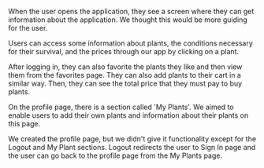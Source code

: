 When the user opens the application, they see a screen where they can get information about the application. We thought this would be more guiding for the
user.

Users can access some information about plants, the conditions necessary for their survival, and the prices through our app by clicking on a plant.

After logging in, they can also favorite the plants they like and then view them from the favorites page. They can also add plants to their cart in a similar way. Then, they
can see the total price that they must pay to buy plants.

On the profile page, there is a section called 'My Plants'. We aimed to enable users to add their own plants and information about their plants on this page.

We created the profile page, but we didn't give it functionality except for the Logout and My Plant sections. Logout redirects the user to Sign In page and the user
can go back to the profile page from the My Plants page.

